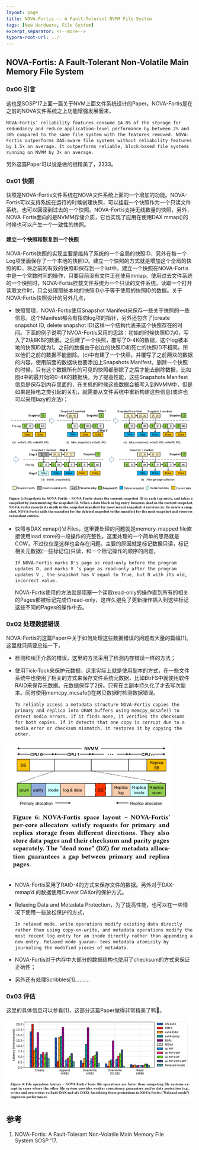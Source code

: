```yaml
---
layout: page
title: NOVA-Fortis -- A Fault-Tolerant NVMM File System
tags: [New Hardware, File System]
excerpt_separator: <!--more-->
typora-root-url: ../
---
```


## NOVA-Fortis: A Fault-Tolerant Non-Volatile Main Memory File System

### 0x00 引言

  这也是SOSP'17上面一篇关于NVM上面文件系统设计的Paper。NOVA-Fortis是在之前的NOVA文件系统之上功能增强发展而来，

```
NOVA-Fortis’ reliability features consume 14.8% of the storage for redundancy and reduce application-level performance by between 2% and 38% compared to the same file system with the features removed. NOVA-Fortis outperforms DAX-aware file systems without reliability features by 1.5× on average. It outperforms reliable, block-based file systems running on NVMM by 3× on average.
```

 另外这篇Paper可以说是做的很精美了，2333。

### 0x01 快照

  快照是NOVA-Fortis文件系统在NOVA文件系统上面的一个增加的功能。NOVA-Fortis可以支持系统在运行的时候创建快照，可以挂载一个快照作为一个只读文件系统，也可以回滚到过去的一个快照。NOVA-Fortis支持无线数量的快照，另外，NOVA-Fortis面向的是NVMM存储介质，它也实现了应用在使用DAX mmap()的时候也可以产生一个一致性的快照。

#### 建立一个快照和恢复到一个快照

  NOVA-Fortis快照的实现主要是维持了系统的一个全局的快照ID，另外在每一个Log项里面保存了一个本地的快照ID。建立一个快照的方式就是增加这个全局的快照的ID，将之前的有效的快照ID保存到一个list中。建立一个快照在NOVA-Fortis中是一个常数时间的操作，只要目前没有文件正在使用mmap。使用过去文件系统的一个快照时，NOVA-Fortis挂载文件系统为一个只读的文件系统。读取一个打开读取文件时，只会处理那些本地的快照ID小于等于使用的快照ID的数据。关于NOVA-Fortis快照设计的另外几点，

* 快照管理，NOVA-Fortis使用Snapshot Manifest来保存一些关于快照的一些信息。这个Manifest都会有指向log项的指针，另外还包含了[create snapshot ID, delete snapshot ID)这样一个结构代表来这个快照存在的时间。下面的例子说明了NVOA-Fortis采用的思路：初始的时候快照ID为0，写入了2块8KB的数据。之后建了一个快照，覆写了0-4K的数据，这个log被本地的快照ID就为1。之前的数据由于创立的快照ID和死亡的快照ID不相同，所以他们之前的数据不能删除。(c)中有建了一个快照。并覆写了之前两块的数据的内容，使用前面的数据块也要添加上Snapshots Manifest。删除一个快照的时候，只有这个数据所有的可见的快照都删除了之后才能去删除数据，比如图d中的最开始的0-4K的数据块。为了提高性能，这些Snapshots Manifest信息是保存到内存里面的，在关机的时候这些数据会被写入到NVMM中，但是如果是掉电之类引起的关机，就需要从文件系统中重新构建这些信息(或许也可以采用lazy的方法)；

![novaf-snapshots](/assets/img/novaf-snapshots.png)

* 快照与DAX mmap()’d Files，这里要处理的问题就是memory-mapped file直接使用load store的一段操作的完整性。这里处理的一个简单的思路就是COW，不过仅仅是这样也会存在问题。主要的原因就是标记数据只读，标记相关元数据(一些标记位)只读，和一个标记操作的顺序的问题，

  ```
  If NOVA-Fortis marks D’s page as read-only before the program updates D, and marks V ’s page as read-only after the program updates V , the snapshot has V equal to True, but D with its old, incorrect value.
  ```

  NOVA-Fortis使用的方法就是阻塞一个读取read-only的操作直到所有的相关的Pages都被标记完成位read-only，这样久避免了更新操作插入到这些标记这些不同的Pages的操作中去。

### 0x02 处理数据错误

 NOVA-Fortis的这篇Paper中关于如何处理这些数据错误的问题有大量的篇幅[1]。这里就只简要总结一下，  

* 检测和纠正介质的错误，这里的方法采用了检测内存错误一样的方法；

* 使用Tick-Tock来保护元数据，这里实际上就是使用副本的方式，在一些文件系统中也使用了相关的方式来保存文件系统元数据，比如BtrFS中就使用软件RAID来保存元数据。元数据保存了2份。只有在主副本持久化了才去写次副本。同时使用memcpy_mcsafe()在拷贝数据时检测数据错误。

  ```
  To reliably access a metadata structure NOVA-Fortis copies the primary and replica into DRAM buffers using memcpy_mcsafe() to detect media errors. If it finds none, it verifies the checksums for both copies. If it detects that one copy is corrupt due to a media error or checksum mismatch, it restores it by copying the other.
  ```


![novaf-layout](/assets/img/novaf-layout.png)

* NOVA-Fortis采用了RAID-4的方式来保存文件的数据。另外对于DAX-mmap’d 的数据使用Caveat DAXor的保护方式。

* Relaxing Data and Metadata Protection，为了提高性能，也可以在一些情况下使用一些放松保护的方式，

  ```
  In relaxed mode, write operations modify existing data directly rather than using copy-on-write, and metadata operations modify the most recent log entry for an inode directly rather than appending a new entry. Relaxed mode guaran- tees metadata atomicity by journaling the modified pieces of metadata.
  ```

* NOVA-Fortis对于内存中大部分的数据结构也使用了checksum的方式来保证正确性；

* 另外还有处理Scribbles[1]……....

### 0x03 评估

  这里的具体信息可以参看[1]，这部分这篇Paper做得非常精美了鸭🦆。

![novaf-perf](/assets/img/novaf-perf.png)

## 参考

1. NOVA-Fortis: A Fault-Tolerant Non-Volatile Main Memory File System.SOSP ’17.